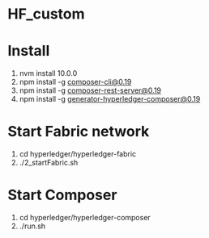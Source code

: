 # HF_custom

# Install 
1. nvm install 10.0.0 
2. npm install -g composer-cli@0.19  
3. npm install -g composer-rest-server@0.19
4. npm install -g generator-hyperledger-composer@0.19

# Start Fabric network
1. cd hyperledger/hyperledger-fabric
2. ./2_startFabric.sh

# Start Composer
1. cd hyperledger/hyperledger-composer
2. ./run.sh
